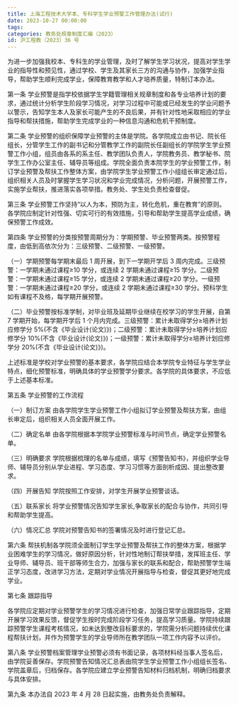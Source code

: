```yaml
---
title: 上海工程技术大学本、专科学生学业预警工作管理办法(试行)
date: 2023-10-27 00:00:00
tags: 
categories: 教务处规章制度汇编（2023）
id: 沪工程教〔2023〕36 号
---
```


为进一步加强我校本、专科生的学业管理，及时了解学生学习状况，提高对学生学业的指导性和预见性，通过学校、学生及其家长三方的沟通与协作，加强学业指导，帮助学生顺利完成学业，保障教育教学和人才培养质量，特制订本办法。

第一条 学业预警是指学校依据学生学籍管理相关规章制度和各专业培养计划的要求，通过统计分析学生阶段学习情况，对学习过程中可能或已经发生的学业问题予以警示，告知学生本人及家长可能产生的不良后果，并有针对性地采取相应的学业指导和帮扶措施，帮助学生完成学业的一种信息沟通和危机干预制度。

第二条 学业预警的组织保障学业预警的主体是学院。各学院成立由书记、院长任组长，分管学生工作的副书记和分管教学工作的副院长任副组长的学院学生学业预警工作小组，组员由各系的系主任、教学团队负责人，学院教务员、教学秘书、院学生工作办公室主任、辅导员等组成。学院全面负责本院学生的学业预警工作，制订学业预警及帮扶工作整体方案，由学院学生学业预警工作小组组长审定通过后，组织相关人员及时掌握学生学习状况和学业完成情况，分析问题，开展预警工作，实施学业帮扶，推进落实各项举措。教务处、学生处负责检查督促。

第三条 学业预警工作坚持“以人为本，预防为主，转化危机，重在教育”的原则。各学院应制定针对性强、切实可行的有效措施，引导和帮助学生提高学业成绩，确保预警工作成效。

第四条 学业预警的分类按预警周期分为：学期预警、毕业预警两类。按预警程度，由低到高依次分为：三级预警、二级预警、一级预警。

（一）学期预警每学期末最后 1 周开展，到下一学期开学后 3 周内完成。三级预警：一学期未通过课程≥10 学分，或连续 2 学期未通过课程≥15 学分。二级预警：一学期未通过课程≥15 学分，或连续 2 学期未通过课程≥20 学分。一级预警：一学期未通过课程≥20 学分，或连续 2 学期未通过课程≥30 学分。预科学生如有课程不及格，每学期开展预警。

（二）毕业预警按标准学制，对毕业班及延期毕业继续在校学习的学生开展，自第 7 学期开始，每学期开学后 1 个月内完成。三级预警：累计未取得学分≥培养计划应修学分 5%(不含《毕业设计(论文)》)；二级预警：累计未取得学分≥培养计划应修学分 10%(不含《毕业设计(论文)》)；一级预警：累计未取得学分≥培养计划应修学分 20%(不含《毕业设计(论文)》)。

上述标准是学校对学业预警的基本要求，各学院应结合本学院专业特征与学生学业特点，细化预警标准，明确具体的学业预警学分要求。各学院的具体要求，不应低于上述基本标准。

第五条 学业预警的工作流程

（一）制订方案 由各学院学生学业预警工作小组拟订学业预警及帮扶方案，由组长审定后，组织相关人员全面开展工作。

（二）确定名单 由各学院根据本学院学业预警标准与时间节点，确定学业预警名单。

（三）明确要求 学院根据梳理的名单与成绩，填写《预警告知书》，并组织学业导师、辅导员分别从学业进程、学习态度、学习习惯等方面剖析成因、提出整改要求。

（四）开展告知 学院按照工作安排，对学生开展学业预警谈话。

（五）联系家长 将学业预警情况告知学生家长,争取家长的配合与协作，共同引导和帮助学生提高。

（六）情况汇总 学院对预警告知书的签署情况及时进行登记汇总。

第六条 帮扶机制各学院须全面制订学生学业预警及帮扶工作的整体方案，根据学业困难学生的学习情况，做好原因分析，针对性地制订帮扶举措，发挥班主任、学业导师、辅导员、班干部等师生合力，加强与家长的联系和配合，帮助预警学生端正学习态度，改进学习方法，定期对学业情况开展指导与检查，督促其更好地完成学业。

第七条 跟踪指导

各学院应定期对学业预警学生的学习情况进行检查，加强日常学业跟踪指导，定期开展学习效果反馈，督促学生按时完成阶段学习任务，提高学习质量。学院持续跟踪预警学生课程考核情况，如未达到整改目标要求的，学院需分析问题持续优化课程帮扶计划，并作为预警学生的学业导师所在教学团队一项工作内容予以评价。

第八条 学业预警档案管理学业预警必须有书面记录，各项材料经当事人签名后，由学院妥善保存。学院预警告知情况汇总表由院学生学业预警工作小组组长签名、学院盖章后，归档保存。各学院应建立学业预警告知材料归档机制，明确归档要求与具体安排。

第九条 本办法自 2023 年 4 月 28 日起实施，由教务处负责解释。
